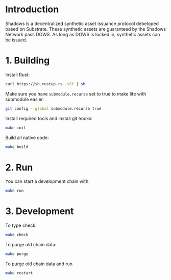 # Introduction
Shadows is a decentralized synthetic asset issuance protocol debeloped based on Substrate. These synthetic assets are guaranteed by the Shadows Network pass DOWS. As long as DOWS is locked in, synthetic assets can be issued.

# 1. Building

Install Rust:

```bash
curl https://sh.rustup.rs -sSf | sh
```

Make sure you have `submodule.recurse` set to true to make life with submodule easier.

```bash
git config --global submodule.recurse true
```

Install required tools and install git hooks:

```bash
make init
```

Build all native code:

```bash
make build
```

# 2. Run

You can start a development chain with:

```bash
make run
```

# 3. Development

To type check:

```bash
make check
```

To purge old chain data:

```bash
make purge
```

To purge old chain data and run

```bash
make restart
```